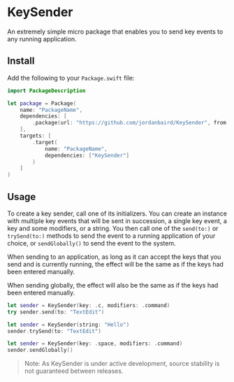 # KeySender

An extremely simple micro package that enables you to send key events to any 
running application.

## Install

Add the following to your `Package.swift` file:

```swift
import PackageDescription

let package = Package(
    name: "PackageName",
    dependencies: [
        .package(url: "https://github.com/jordanbaird/KeySender", from: "0.0.5")
    ],
    targets: [
        .target(
            name: "PackageName",
            dependencies: ["KeySender"]
        )
    ]
)
```

## Usage

To create a key sender, call one of its initializers. You can create an instance with multiple 
key events that will be sent in succession, a single key event, a key and some modifiers, or a 
string. You then call one of the `send(to:)` or `trySend(to:)` methods to send the event to a 
running application of your choice, or  `sendGlobally()` to send the event to the system.

When sending to an application, as long as it can accept the keys that you send and is currently 
running, the effect will be the same as if the keys had been entered manually.

When sending globally, the effect will also be the same as if the keys had been entered manually.
```swift
let sender = KeySender(key: .c, modifiers: .command)
try sender.send(to: "TextEdit")

let sender = KeySender(string: "Hello")
sender.trySend(to: "TextEdit")

let sender = KeySender(key: .space, modifiers: .command)
sender.sendGlobally()
```
> Note: As KeySender is under active development, source stability is not guaranteed between releases.
